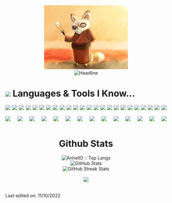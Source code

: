 <div>
    <div align=center>
        <!-- <img src="https://raw.githubusercontent.com/sheriff-rango/sheriff-rango/main/Photo.png" alt="MASTER SHIFU" height="200"> -->
        <img src="https://raw.githubusercontent.com/sheriff-rango/sheriff-rango/main/Avatar.jpg" alt="GitHub Octocat Drinking a Cup of Coffee" height="200">
        <!-- <img src="https://raw.githubusercontent.com/AhmedFathyDev/AhmedFathyDev/main/GitHub.png" alt="GitHub Octocat Drinking a Cup of Coffee" height="200"> -->
    </div>
    <div align=center>
        <img src="https://readme-typing-svg.herokuapp.com?color=%236FDA44&size=32&center=true&vCenter=true&width=600&height=50&lines=Blockchain+Developer;React+Expert;Problem+Solver;Freelancer;Open-Source+Enthusiast" alt="Headline" />
    </div>
    </div>
    <div>
      <h1><img src="https://media.giphy.com/media/ObNTw8Uzwy6KQ/giphy.gif" width="30px">&nbsp;Languages & Tools I Know...</h1>
      <div style="display: flex; gap: 5px; flex-wrap: wrap; justify-content: space-between">
        <img height="30" src="https://img.shields.io/badge/html5-%23E34F26.svg?style=for-the-badge&logo=html5&logoColor=white">
        <img height="30" src="https://img.shields.io/badge/css3-%231572B6.svg?style=for-the-badge&logo=css3&logoColor=white">
        <img height="30" src="https://img.shields.io/badge/SASS-hotpink.svg?style=for-the-badge&logo=SASS&logoColor=white">
        <img height="30" src="https://img.shields.io/badge/javascript-%23323330.svg?style=for-the-badge&logo=javascript&logoColor=%23F7DF1E">
        <img height="30" src="https://img.shields.io/badge/typescript-%23007ACC.svg?style=for-the-badge&logo=typescript&logoColor=white">
        <img height="30" src="https://img.shields.io/badge/node.js-6DA55F?style=for-the-badge&logo=node.js&logoColor=white">
        <img height="30" src="https://img.shields.io/badge/react-%2320232a.svg?style=for-the-badge&logo=react&logoColor=%2361DAFB">
        <img height="30" src="https://img.shields.io/badge/angular.js-%23E23237.svg?style=for-the-badge&logo=angularjs&logoColor=white">
        <img height="30" src="https://img.shields.io/badge/styled--components-DB7093?style=for-the-badge&logo=styled-components&logoColor=white">
        <img height="30" src="https://img.shields.io/badge/jquery-%230769AD.svg?style=for-the-badge&logo=jquery&logoColor=white">
        <img height="30" src="https://img.shields.io/badge/MUI-%230081CB.svg?style=for-the-badge&logo=mui&logoColor=white">
        <img height="30" src="https://img.shields.io/badge/tailwindcss-%2338B2AC.svg?style=for-the-badge&logo=tailwind-css&logoColor=white">
        <img height="30" src="https://img.shields.io/badge/express.js-%23404d59.svg?style=for-the-badge&logo=express&logoColor=%2361DAFB">
        <img height="30" src="https://img.shields.io/badge/nestjs-%23E0234E.svg?style=for-the-badge&logo=nestjs&logoColor=white">
        <img height="30" src="https://img.shields.io/badge/MongoDB-%234ea94b.svg?style=for-the-badge&logo=mongodb&logoColor=white">
        <img height="30" src="https://img.shields.io/badge/postgres-%23316192.svg?style=for-the-badge&logo=postgresql&logoColor=white">
        <img height="30" src="https://img.shields.io/badge/-Swagger-%23Clojure?style=for-the-badge&logo=swagger&logoColor=white">
        <img height="30" src="https://img.shields.io/badge/git-%23F05033.svg?style=for-the-badge&logo=git&logoColor=white">
        <img height="30" src="https://img.shields.io/badge/c-%2300599C.svg?style=for-the-badge&logo=c&logoColor=white">
        <img height="30" src="https://img.shields.io/badge/c%23-%23239120.svg?style=for-the-badge&logo=c-sharp&logoColor=white">
        <img height="30" src="https://img.shields.io/badge/rust-%23000000.svg?style=for-the-badge&logo=rust&logoColor=white">
        <img height="30" src="https://img.shields.io/badge/Solidity-%23363636.svg?style=for-the-badge&logo=solidity&logoColor=white">
        <img height="30" src="https://img.shields.io/badge/Ethereum-3C3C3D?style=for-the-badge&logo=Ethereum&logoColor=white">
        <img height="30" src="https://img.shields.io/badge/Binance-FCD535?style=for-the-badge&logo=binance&logoColor=white">
        <img height="30" src="https://img.shields.io/badge/tether-168363?style=for-the-badge&logo=tether&logoColor=white">
        <img height="30" src="https://img.shields.io/badge/github%20actions-%232671E5.svg?style=for-the-badge&logo=githubactions&logoColor=white">
        <img height="30" src="https://img.shields.io/badge/firebase-%23039BE5.svg?style=for-the-badge&logo=firebase">
        <img height="30" src="https://img.shields.io/badge/heroku-%23430098.svg?style=for-the-badge&logo=heroku&logoColor=white">
        <img height="30" src="https://img.shields.io/badge/adobe%20photoshop-%2331A8FF.svg?style=for-the-badge&logo=adobe%20photoshop&logoColor=white">
        <img height="30" src="https://img.shields.io/badge/figma-%23F24E1E.svg?style=for-the-badge&logo=figma&logoColor=white">
        <img height="30" src="https://img.shields.io/badge/-Storybook-FF4785?style=for-the-badge&logo=storybook&logoColor=white">
        <img height="30" src="https://img.shields.io/badge/CodePen-white?style=for-the-badge&logo=codepen&logoColor=black">
        <img height="30" src="https://img.shields.io/badge/Codesandbox-040404?style=for-the-badge&logo=codesandbox&logoColor=DBDBDB">
        <img height="30" src="https://img.shields.io/badge/sublime_text-%23575757.svg?style=for-the-badge&logo=sublime-text&logoColor=important">
        <img height="30" src="https://img.shields.io/badge/Visual%20Studio%20Code-0078d7.svg?style=for-the-badge&logo=visual-studio-code&logoColor=white">
        <img height="30" src="https://img.shields.io/badge/ESLint-4B3263?style=for-the-badge&logo=eslint&logoColor=white">
        <img height="30" src="https://img.shields.io/badge/Postman-FF6C37?style=for-the-badge&logo=postman&logoColor=white">
        <img height="30" src="https://img.shields.io/badge/Trello-%23026AA7.svg?style=for-the-badge&logo=Trello&logoColor=white">
      </div>
    </div>
    <div align=center>
        <h1>Github Stats</h1>
        <img src="https://github-readme-stats.vercel.app/api/top-langs/?username=sheriff-rango&langs_count=10&bg_color=30,DD4814,7432FF&title_color=6FDA44&text_color=FFFFFF&&theme=dark&layout=compact" alt="AnhellO :: Top Langs" />
        <br>
        <img src="https://github-readme-stats.vercel.app/api?username=sheriff-rango&title_color=6FDA44&bg_color=30,DD4814,7432FF&text_color=FFFFFF&show_icons=true&icon_color=6FDA44&include_all_commits=true&count_private=true&theme=dark" alt="GitHub Stats" height="200" />
        <br>
        <!--
        <img src="https://github-readme-stats.vercel.app/api/top-langs?username=ahmedfathydev&layout=compact&title_color=6FDA44&text_color=FFFFFF&theme=dark" alt="GitHub Most Used Languages" height="200" />
        <br>
        -->
        <img src="https://github-readme-streak-stats.herokuapp.com/?user=sheriff-rango&theme=jolly&background=7432FF&date_format=j%20M%5B%20Y%5D&currStreakLabel=6FDA44&fire=6FDA44&ring=6FDA44" alt="GitHub Streak Stats" height="200" />
        <br>
        <br>
        <img src="https://github-profile-trophy.vercel.app/?username=sheriff-rango&column=6&title=Stars,Followers,Commit,Issues,PullRequest,Repo&theme=nord">
        <br>
        <br>
    </div>
</div>

<!-- ## [![trophy](https://github-profile-trophy.vercel.app/?username=sheriff-rango&column=4)](https://github.com/ryo-ma/github-profile-trophy) -->

Last edited on: 11/10/2022
